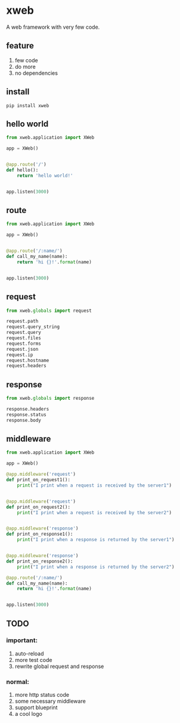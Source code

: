 # xweb

A web framework with very few code.

## feature

1. few code
2. do more
3. no dependencies

## install

`pip install xweb`

## hello world
```python
from xweb.application import XWeb

app = XWeb()


@app.route('/')
def hello():
    return 'hello world!'


app.listen(3000)
```

## route
```python
from xweb.application import XWeb

app = XWeb()


@app.route('/:name/')
def call_my_name(name):
    return 'hi {}!'.format(name)


app.listen(3000)
```

## request

```python
from xweb.globals import request

request.path
request.query_string
request.query
request.files
request.forms
request.json
request.ip
request.hostname
request.headers

```


## response

```python
from xweb.globals import response

response.headers
response.status
response.body
```

## middleware

```python
from xweb.application import XWeb

app = XWeb()

@app.middleware('request')
def print_on_request1():
    print("I print when a request is received by the server1")


@app.middleware('request')
def print_on_request2():
    print("I print when a request is received by the server2")


@app.middleware('response')
def print_on_response1():
    print("I print when a response is returned by the server1")


@app.middleware('response')
def print_on_response2():
    print("I print when a response is returned by the server2")

@app.route('/:name/')
def call_my_name(name):
    return 'hi {}!'.format(name)


app.listen(3000)
```

## TODO


### important:

1. auto-reload
2. more test code
3. rewrite global request and response

### normal:

1. more http status code
2. some necessary middleware 
3. support blueprint
4. a cool logo
